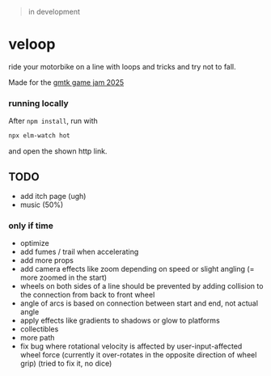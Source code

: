 > in development

# veloop
ride your motorbike on a line with loops and tricks and try not to fall.

Made for the [gmtk game jam 2025](https://itch.io/jam/gmtk-2025)

### running locally
After `npm install`, run with
```bash
npx elm-watch hot
```
and open the shown http link.

## TODO
- add itch page (ugh)
- music (50%)

### only if time
- optimize
- add fumes / trail when accelerating
- add more props
- add camera effects like zoom depending on speed or slight angling (= more zoomed in the start)
- wheels on both sides of a line should be prevented by adding collision to the connection from back to front wheel
- angle of arcs is based on connection between start and end, not actual angle
- apply effects like gradients to shadows or glow to platforms
- collectibles
- more path
- fix bug where rotational velocity is affected by user-input-affected wheel force
  (currently it over-rotates in the opposite direction of wheel grip)
  (tried to fix it, no dice)
